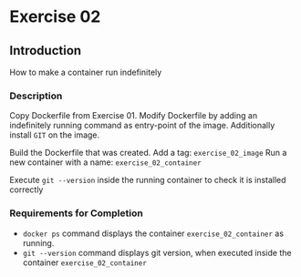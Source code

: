 # Exercise 02

## Introduction

How to make a container run indefinitely

### Description

Copy Dockerfile from Exercise 01.
Modify Dockerfile by adding an indefinitely running command as entry-point of the image. Additionally install `GIT` on 
the image.

Build the Dockerfile that was created. Add a tag: `exercise_02_image`
Run a new container with a name: `exercise_02_container`

Execute `git --version` inside the running container to check it is installed correctly

### Requirements for Completion

- `docker ps` command displays the container `exercise_02_container` as running.
- `git --version` command displays git version, when executed inside the container `exercise_02_container`
